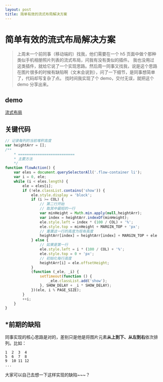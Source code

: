 ```yaml
---
layout: post
title: 简单有效的流式布局解决方案
---
```


# 简单有效的流式布局解决方案

> 上周未一个前同事（移动端的）找我，他们需要在一个 h5 页面中做个那种类似手机相册照片列表的流式布局，问我有没有类似的插件。
> 我也没用过这类插件，就给它说了一个实现思路。然后周一同事又找我，说是这个思路在图片很多的时候有缺陷啊（文末会说到），问了一下细节，是同事想简单了，代码却写复杂了点。
> 找时间我实现了个 demo，交付无误，就把这个 demo 分享出来。

## demo

[流式布局](/page/flow_layout.html)

## 关键代码

~~~javascript
// 记录每列的当前堆积高度
var heightArr = [];
/**
    * ==========================
    * 主要方法
    */
function flowAction() {
    var eles = document.querySelectorAll('.flow-container li');
    var i = 0, ele;
    while (i < eles.length) {
        ele = eles[i];
        if (!ele.classList.contains('show')) {
            ele.style.display = 'block';
            if (i >= COL) {
                // 第二行开始
                // 取其中最短的一行
                var minHeight = Math.min.apply(null,heightArr);
                var index = heightArr.indexOf(minHeight);
                ele.style.left = index * (100 / COL) + '%';
                ele.style.top = minHeight + MARGIN_TOP + 'px';
                // 重置这一行的高度为现有高度
                heightArr[index] = heightArr[index] + MARGIN_TOP + ele.offsetHeight;
            } else {
                // 如果是第一行
                ele.style.left = i * (100 / COL) + '%';
                ele.style.top = 0 + 'px';
                // 初始化每行高度
                heightArr[i] = ele.offsetHeight;
            }
            (function (_ele, _i) {
                setTimeout(function () {
                    _ele.classList.add('show');
                }, SHOW_DELAY + _i * SHOW_DELAY);
            })(ele, i % PAGE_SIZE);
        }
        ++i;
    }
}
~~~

## *前期的缺陷

同事实现的核心思路是对的，差别只是他是将图片元素**从上到下、从左到右**依次排列。比如：

~~~
1  2  3  4
5  6  7  8
9  10 11 12
...
~~~

大家可以自己去想一下这样实现的缺陷~~~？

